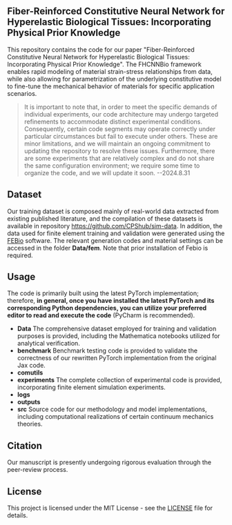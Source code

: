 ## Fiber-Reinforced Constitutive Neural Network for Hyperelastic Biological Tissues: Incorporating Physical Prior Knowledge
This repository contains the code for our paper "Fiber-Reinforced Constitutive Neural Network for Hyperelastic Biological Tissues: Incorporating Physical Prior Knowledge".
The FHCNNBio framework enables rapid modeling of material strain-stress relationships from data, while also allowing for parametrization of the underlying constitutive model to fine-tune the mechanical behavior of materials for specific application scenarios.
> It is important to note that, in order to meet the specific demands of individual experiments, our code architecture may undergo targeted refinements to accommodate distinct experimental conditions. Consequently, certain code segments may operate correctly under particular circumstances but fail to execute under others. These are minor limitations, and we will maintain an ongoing commitment to updating the repository to resolve these issues.
Furthermore, there are some experiments that are relatively complex and do not share the same configuration environment; we require some time to organize the code, and we will update it soon. --2024.8.31

## Dataset
Our training dataset is composed mainly of real-world data extracted from existing published literature, and the compilation of these datasets is available in repository https://github.com/CPShub/sim-data. In addition, the data used for finite element training and validation were generated using the [FEBio](https://febio.org) software. The relevant generation codes and material settings can be accessed in the folder **Data/fem**. Note that prior installation of Febio is required.

## Usage
The code is primarily built using the latest PyTorch implementation; therefore, **in general, once you have installed the latest PyTorch and its corresponding Python dependencies, you can utilize your preferred editor to read and execute the code** (PyCharm is recommended).
- **Data**
  The comprehensive dataset employed for training and validation purposes is provided, including the Mathematica notebooks utilized for analytical verification.
- **benchmark**
  Benchmark testing code is provided to validate the correctness of our rewritten PyTorch implementation from the original Jax code.
- **comutils**
- **experiments**
  The complete collection of experimental code is provided, incorporating finite element simulation experiments.
- **logs**
- **outputs**
- **src**
  Source code for our methodology and model implementations, including computational realizations of certain continuum mechanics theories.
## Citation
Our manuscript is presently undergoing rigorous evaluation through the peer-review process.
## License
This project is licensed under the MIT License - see the [LICENSE](LICENSE) file for details.
